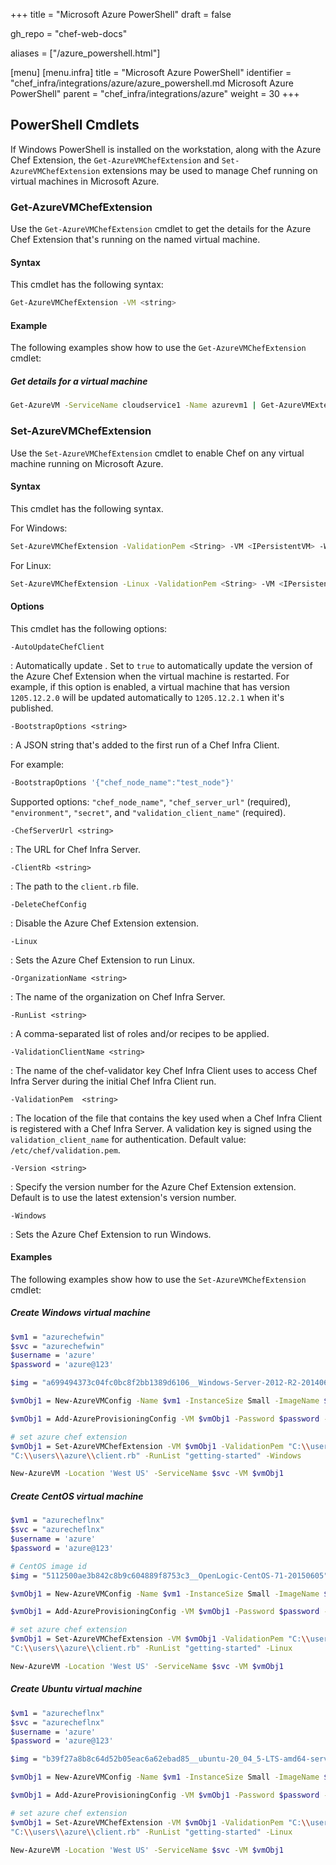 +++
title = "Microsoft Azure PowerShell"
draft = false

gh_repo = "chef-web-docs"

aliases = ["/azure_powershell.html"]

[menu]
  [menu.infra]
title = "Microsoft Azure PowerShell"
identifier = "chef_infra/integrations/azure/azure_powershell.md Microsoft Azure PowerShell"
parent = "chef_infra/integrations/azure"
weight = 30
+++

## PowerShell Cmdlets

If Windows PowerShell is installed on the workstation, along with the Azure Chef Extension, the `Get-AzureVMChefExtension` and `Set-AzureVMChefExtension` extensions may be used to manage Chef running
on virtual machines in Microsoft Azure.

### Get-AzureVMChefExtension

Use the `Get-AzureVMChefExtension` cmdlet to get the details for the
Azure Chef Extension that's running on the named virtual machine.

#### Syntax

This cmdlet has the following syntax:

```bash
Get-AzureVMChefExtension -VM <string>
```

#### Example

The following examples show how to use the `Get-AzureVMChefExtension`
cmdlet:

##### Get details for a virtual machine

```bash
Get-AzureVM -ServiceName cloudservice1 -Name azurevm1 | Get-AzureVMExtension
```

### Set-AzureVMChefExtension

Use the `Set-AzureVMChefExtension` cmdlet to enable Chef on any virtual
machine running on Microsoft Azure.

#### Syntax

This cmdlet has the following syntax.

For Windows:

```bash
Set-AzureVMChefExtension -ValidationPem <String> -VM <IPersistentVM> -Windows [-ChefServerUrl <String> ] [-ClientRb <String> ] [-OrganizationName <String> ] [-RunList <String> ] [-ValidationClientName <String> ] [-Version <String> ] [ <CommonParameters>]
```

For Linux:

```bash
Set-AzureVMChefExtension -Linux -ValidationPem <String> -VM <IPersistentVM> [-ChefServerUrl <String> ] [-ClientRb <String> ] [-OrganizationName <String> ] [-RunList <String> ] [-ValidationClientName <String> ] [-Version <String> ] [ <CommonParameters>]
```

#### Options

This cmdlet has the following options:

`-AutoUpdateChefClient`

: Automatically update . Set to `true` to automatically update the version of the Azure Chef Extension when the virtual machine is restarted. For example, if this option is enabled, a virtual machine that has version `1205.12.2.0` will be updated automatically to `1205.12.2.1` when it's published.

`-BootstrapOptions <string>`

: A JSON string that's added to the first run of a Chef Infra Client.

  For example:

  ```bash
  -BootstrapOptions '{"chef_node_name":"test_node"}'
  ```

  Supported options: `"chef_node_name"`, `"chef_server_url"` (required), `"environment"`, `"secret"`, and `"validation_client_name"` (required).

`-ChefServerUrl <string>`

: The URL for Chef Infra Server.

`-ClientRb <string>`

: The path to the `client.rb` file.

`-DeleteChefConfig`

: Disable the Azure Chef Extension extension.

`-Linux`

: Sets the Azure Chef Extension to run Linux.

`-OrganizationName <string>`

: The name of the organization on Chef Infra Server.

`-RunList <string>`

: A comma-separated list of roles and/or recipes to be applied.

`-ValidationClientName <string>`

: The name of the chef-validator key Chef Infra Client uses to access Chef Infra Server during the initial Chef Infra Client run.

`-ValidationPem  <string>`

: The location of the file that contains the key used when a Chef Infra Client is registered with a Chef Infra Server. A validation key is signed using the `validation_client_name` for authentication. Default value: `/etc/chef/validation.pem`.

`-Version <string>`

: Specify the version number for the Azure Chef Extension extension. Default is to use the latest extension's version number.

`-Windows`

: Sets the Azure Chef Extension to run Windows.

#### Examples

The following examples show how to use the `Set-AzureVMChefExtension`
cmdlet:

##### Create Windows virtual machine

```bash
$vm1 = "azurechefwin"
$svc = "azurechefwin"
$username = 'azure'
$password = 'azure@123'

$img = "a699494373c04fc0bc8f2bb1389d6106__Windows-Server-2012-R2-201406.01-en.us-127GB.vhd"

$vmObj1 = New-AzureVMConfig -Name $vm1 -InstanceSize Small -ImageName $img

$vmObj1 = Add-AzureProvisioningConfig -VM $vmObj1 -Password $password -AdminUsername $username -Windows

# set azure chef extension
$vmObj1 = Set-AzureVMChefExtension -VM $vmObj1 -ValidationPem "C:\\users\\azure\\msazurechef-validator.pem" -ClientRb
"C:\\users\\azure\\client.rb" -RunList "getting-started" -Windows

New-AzureVM -Location 'West US' -ServiceName $svc -VM $vmObj1
```

##### Create CentOS virtual machine

```bash
$vm1 = "azurecheflnx"
$svc = "azurecheflnx"
$username = 'azure'
$password = 'azure@123'

# CentOS image id
$img = "5112500ae3b842c8b9c604889f8753c3__OpenLogic-CentOS-71-20150605"

$vmObj1 = New-AzureVMConfig -Name $vm1 -InstanceSize Small -ImageName $img

$vmObj1 = Add-AzureProvisioningConfig -VM $vmObj1 -Password $password -Linux -LinuxUser $username

# set azure chef extension
$vmObj1 = Set-AzureVMChefExtension -VM $vmObj1 -ValidationPem "C:\\users\\azure\\msazurechef-validator.pem" -ClientRb
"C:\\users\\azure\\client.rb" -RunList "getting-started" -Linux

New-AzureVM -Location 'West US' -ServiceName $svc -VM $vmObj1
```

##### Create Ubuntu virtual machine

```bash
$vm1 = "azurecheflnx"
$svc = "azurecheflnx"
$username = 'azure'
$password = 'azure@123'

$img = "b39f27a8b8c64d52b05eac6a62ebad85__ubuntu-20_04_5-LTS-amd64-server-20150127-en-us-30GB"

$vmObj1 = New-AzureVMConfig -Name $vm1 -InstanceSize Small -ImageName $img

$vmObj1 = Add-AzureProvisioningConfig -VM $vmObj1 -Password $password -Linux -LinuxUser $username

# set azure chef extension
$vmObj1 = Set-AzureVMChefExtension -VM $vmObj1 -ValidationPem "C:\\users\\azure\\msazurechef-validator.pem" -ClientRb
"C:\\users\\azure\\client.rb" -RunList "getting-started" -Linux

New-AzureVM -Location 'West US' -ServiceName $svc -VM $vmObj1
```
